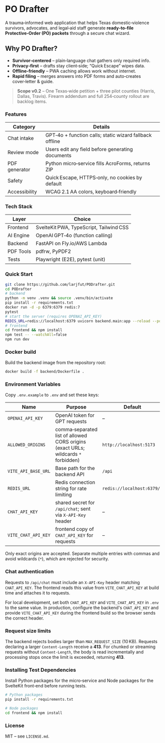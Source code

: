 # PO Drafter

A trauma‑informed web application that helps Texas domestic‑violence survivors,
advocates, and legal‑aid staff generate **ready‑to‑file Protective‑Order (PO) packets**
through a secure chat wizard.

## Why PO Drafter?
* **Survivor‑centered** – plain‑language chat gathers only required info.
* **Privacy‑first** – drafts stay client‑side; “Quick Escape” wipes data.
* **Offline‑friendly** – PWA caching allows work without internet.
* **Rapid filing** – merges answers into PDF forms and auto‑creates cover‑letter & guide.

> **Scope v0.2** – One Texas‑wide petition + three pilot counties (Harris, Dallas, Travis).
> Firearm addendum and full 254‑county rollout are backlog items.

### Features
| Category      | Details                                                 |
|---------------|---------------------------------------------------------|
| Chat intake   | GPT‑4o + function calls; static wizard fallback offline |
| Review mode   | Users edit any field before generating documents        |
| PDF generator | Python micro‑service fills AcroForms, returns ZIP       |
| Safety        | Quick Escape, HTTPS‑only, no cookies by default         |
| Accessibility | WCAG 2.1 AA colors, keyboard‑friendly                   |

### Tech Stack
| Layer      | Choice                                 |
|------------|----------------------------------------|
| Frontend   | SvelteKit PWA, TypeScript, Tailwind CSS |
| AI Engine  | OpenAI GPT‑4o (function calling)       |
| Backend    | FastAPI on Fly.io/AWS Lambda           |
| PDF Tools  | pdfrw, PyPDF2                          |
| Tests      | Playwright (E2E), pytest (unit)        |

### Quick Start
```bash
git clone https://github.com/larjfut/PODrafter.git
cd PODrafter
# backend
python -m venv .venv && source .venv/bin/activate
pip install -r requirements.txt
docker run -d -p 6379:6379 redis:7
pytest
# start the server (requires OPENAI_API_KEY)
REDIS_URL=redis://localhost:6379 uvicorn backend.main:app --reload --port 8080
# frontend
cd frontend && npm install
npm test -- --watchAll=false
npm run dev
```

### Docker build

Build the backend image from the repository root:

```bash
docker build -f backend/Dockerfile .
```

### Environment Variables

Copy `.env.example` to `.env` and set these keys:

| Name | Purpose | Default |
|------|---------|---------|
| `OPENAI_API_KEY` | OpenAI token for GPT requests | – |
| `ALLOWED_ORIGINS` | comma‑separated list of allowed CORS origins (exact URLs; wildcards `*` forbidden) | `http://localhost:5173` |
| `VITE_API_BASE_URL` | Base path for the backend API | `/api` |
| `REDIS_URL` | Redis connection string for rate limiting | `redis://localhost:6379/0` |
| `CHAT_API_KEY` | shared secret for `/api/chat`; sent via `X-API-Key` header | – |
| `VITE_CHAT_API_KEY` | frontend copy of `CHAT_API_KEY` for requests | – |

Only exact origins are accepted. Separate multiple entries with commas and avoid wildcards (`*`), which are rejected for security.

### Chat authentication

Requests to `/api/chat` must include an `X-API-Key` header matching `CHAT_API_KEY`. The frontend reads this value from `VITE_CHAT_API_KEY` at build time and attaches it to requests.

For local development, set both `CHAT_API_KEY` and `VITE_CHAT_API_KEY` in `.env` to the same value. In production, configure the backend's `CHAT_API_KEY` and provide `VITE_CHAT_API_KEY` during the frontend build so the browser sends the correct header.

### Request size limits

The backend rejects bodies larger than `MAX_REQUEST_SIZE` (10 KB). Requests declaring a larger `Content-Length` receive a **413**. For chunked or streaming requests without `Content-Length`, the body is read incrementally and processing stops once the limit is exceeded, returning **413**.

### Installing Test Dependencies

Install Python packages for the micro‑service and Node packages for the SvelteKit front‑end before running tests.

```bash
# Python packages
pip install -r requirements.txt

# Node packages
cd frontend && npm install
```

### License

MIT – see `LICENSE.md`.
